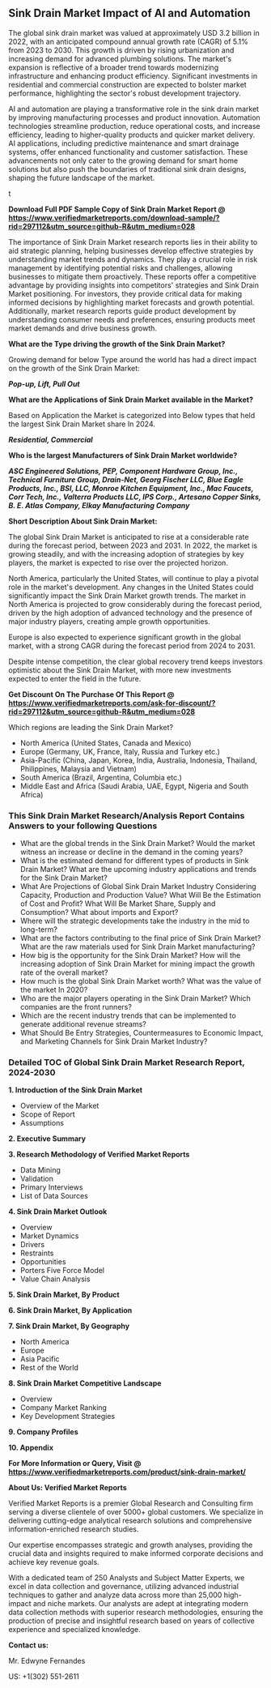 <h2>Sink Drain Market Impact of AI and Automation</h2><p>The global sink drain market was valued at approximately USD 3.2 billion in 2022, with an anticipated compound annual growth rate (CAGR) of 5.1% from 2023 to 2030. This growth is driven by rising urbanization and increasing demand for advanced plumbing solutions. The market's expansion is reflective of a broader trend towards modernizing infrastructure and enhancing product efficiency. Significant investments in residential and commercial construction are expected to bolster market performance, highlighting the sector's robust development trajectory.</p><p>AI and automation are playing a transformative role in the sink drain market by improving manufacturing processes and product innovation. Automation technologies streamline production, reduce operational costs, and increase efficiency, leading to higher-quality products and quicker market delivery. AI applications, including predictive maintenance and smart drainage systems, offer enhanced functionality and customer satisfaction. These advancements not only cater to the growing demand for smart home solutions but also push the boundaries of traditional sink drain designs, shaping the future landscape of the market.</p>t</p><p id="" class=""><strong>Download Full PDF Sample Copy of Sink Drain Market Report @ <a href="https://www.verifiedmarketreports.com/download-sample/?rid=297112&utm_source=github-R&utm_medium=028" target="_blank">https://www.verifiedmarketreports.com/download-sample/?rid=297112&utm_source=github-R&utm_medium=028</a></strong></p><p>The importance of&nbsp;Sink Drain Market research reports lies in their ability to aid strategic planning, helping businesses develop effective strategies by understanding market trends and dynamics. They play a crucial role in risk management by identifying potential risks and challenges, allowing businesses to mitigate them proactively. These reports offer a competitive advantage by providing insights into competitors' strategies and Sink Drain Market positioning. For investors, they provide critical data for making informed decisions by highlighting market forecasts and growth potential. Additionally, market research reports guide product development by understanding consumer needs and preferences, ensuring products meet market demands and drive business growth.</p><p><strong>What are the&nbsp;Type driving the growth of the Sink Drain Market?</strong></p><p id="" class="">Growing demand for below Type around the world has had a direct impact on the growth of the Sink Drain Market:</p><em><strong>Pop-up, Lift, Pull Out</strong></em></p><strong>What are the&nbsp;Applications&nbsp;of Sink Drain Market available in the Market?</strong></p><p id="" class="">Based on Application the Market is categorized into Below types that held the largest Sink Drain Market share In 2024.</p><em><strong>Residential, Commercial</strong></em></p><strong>Who is the largest Manufacturers of Sink Drain Market worldwide?</strong></p><p><em><strong>ASC Engineered Solutions, PEP, Component Hardware Group, Inc., Technical Furniture Group, Drain-Net, Georg Fischer LLC, Blue Eagle Products, Inc., BSI, LLC, Monroe Kitchen Equipment, Inc., Mac Faucets, Corr Tech, Inc., Valterra Products LLC, IPS Corp., Artesano Copper Sinks, B. E. Atlas Company, Elkay Manufacturing Company</strong></em></p><p id="" class=""><strong>Short Description About Sink Drain Market:</strong></p><p>The global Sink Drain Market is anticipated to rise at a considerable rate during the forecast period, between 2023 and 2031. In 2022, the market is growing steadily, and with the increasing adoption of strategies by key players, the market is expected to rise over the projected horizon.</p><p>North America, particularly the United States, will continue to play a pivotal role in the market's development. Any changes in the United States could significantly impact the Sink Drain Market growth trends. The market in North America is projected to grow considerably during the forecast period, driven by the high adoption of advanced technology and the presence of major industry players, creating ample growth opportunities.</p><p>Europe is also expected to experience significant growth in the global market, with a strong CAGR during the forecast period from 2024 to 2031.</p><p>Despite intense competition, the clear global recovery trend keeps investors optimistic about the Sink Drain Market, with more new investments expected to enter the field in the future.</p><p id="" class=""><strong>Get Discount On The Purchase Of This Report @ <a href="https://www.verifiedmarketreports.com/ask-for-discount/?rid=297112&utm_source=github-R&utm_medium=028" target="_blank">https://www.verifiedmarketreports.com/ask-for-discount/?rid=297112&utm_source=github-R&utm_medium=028</a></strong></p>Which regions are leading the Sink Drain Market?</p><ul><li>North America (United States, Canada and Mexico)</li><li>Europe (Germany, UK, France, Italy, Russia and Turkey etc.)</li><li>Asia-Pacific (China, Japan, Korea, India, Australia, Indonesia, Thailand, Philippines, Malaysia and Vietnam)</li><li>South America (Brazil, Argentina, Columbia etc.)</li><li>Middle East and Africa (Saudi Arabia, UAE, Egypt, Nigeria and South Africa)</li></ul><h3 id="" class="">This Sink Drain Market Research/Analysis Report Contains Answers to your following Questions</h3><ul><li>What are the global trends in the Sink Drain Market? Would the market witness an increase or decline in the demand in the coming years?</li><li>What is the estimated demand for different types of products in Sink Drain Market? What are the upcoming industry applications and trends for the Sink Drain Market?</li><li>What Are Projections of Global Sink Drain Market Industry Considering Capacity, Production and Production Value? What Will Be the Estimation of Cost and Profit? What Will Be Market Share, Supply and Consumption? What about imports and Export?</li><li>Where will the strategic developments take the industry in the mid to long-term?</li><li>What are the factors contributing to the final price of Sink Drain Market? What are the raw materials used for Sink Drain Market manufacturing?</li><li>How big is the opportunity for the Sink Drain Market? How will the increasing adoption of Sink Drain Market for mining impact the growth rate of the overall market?</li><li>How much is the global Sink Drain Market worth? What was the value of the market In 2020?</li><li>Who are the major players operating in the Sink Drain Market? Which companies are the front runners?</li><li>Which are the recent industry trends that can be implemented to generate additional revenue streams?</li><li>What Should Be Entry Strategies, Countermeasures to Economic Impact, and Marketing Channels for Sink Drain Market Industry?</li></ul><h3 id="" class="">Detailed TOC of Global Sink Drain Market Research Report, 2024-2030</h3><p id="" class=""><strong>1. Introduction of the Sink Drain Market</strong></p><ul><li>Overview of the Market</li><li>Scope of Report</li><li>Assumptions</li></ul><p id="" class=""><strong>2. Executive Summary</strong></p><p id="" class=""><strong>3. Research Methodology of Verified Market Reports</strong></p><ul><li>Data Mining</li><li>Validation</li><li>Primary Interviews</li><li>List of Data Sources</li></ul><p id="" class=""><strong>4. Sink Drain Market Outlook</strong></p><ul><li>Overview</li><li>Market Dynamics</li><li>Drivers</li><li>Restraints</li><li>Opportunities</li><li>Porters Five Force Model</li><li>Value Chain Analysis</li></ul><p id="" class=""><strong>5. Sink Drain Market, By Product</strong></p><p id="" class=""><strong>6. Sink Drain Market, By Application</strong></p><p id="" class=""><strong>7. Sink Drain Market, By Geography</strong></p><ul><li>North America</li><li>Europe</li><li>Asia Pacific</li><li>Rest of the World</li></ul><p id="" class=""><strong>8. Sink Drain Market Competitive Landscape</strong></p><ul><li>Overview</li><li>Company Market Ranking</li><li>Key Development Strategies</li></ul><p id="" class=""><strong>9. Company Profiles</strong></p><p id="" class=""><strong>10. Appendix</strong></p><p id="" class=""><strong>For More Information or Query, Visit @ <a href="https://www.verifiedmarketreports.com/product/sink-drain-market/" target="_blank">https://www.verifiedmarketreports.com/product/sink-drain-market/</a></strong></p><p id="" class=""><strong>About Us: Verified Market Reports</strong></p><p id="" class="">Verified Market Reports is a premier Global Research and Consulting firm serving a diverse clientele of over 5000+ global customers. We specialize in delivering cutting-edge analytical research solutions and comprehensive information-enriched research studies.</p><p id="" class="">Our expertise encompasses strategic and growth analyses, providing the crucial data and insights required to make informed corporate decisions and achieve key revenue goals.</p><p id="" class="">With a dedicated team of 250 Analysts and Subject Matter Experts, we excel in data collection and governance, utilizing advanced industrial techniques to gather and analyze data across more than 25,000 high-impact and niche markets. Our analysts are adept at integrating modern data collection methods with superior research methodologies, ensuring the production of precise and insightful research based on years of collective experience and specialized knowledge.</p><p id="" class=""><strong>Contact us:</strong></p><p id="" class="">Mr. Edwyne Fernandes</p><p id="" class="">US: +1(302) 551-2611</p>
